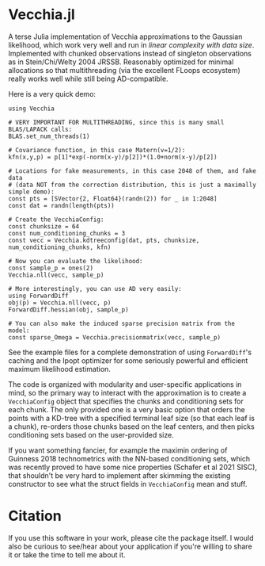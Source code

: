 
# Vecchia.jl

A terse Julia implementation of Vecchia approximations to the Gaussian
likelihood, which work very well and run in *linear complexity with data size*.
Implemented with chunked observations instead of singleton observations as in
Stein/Chi/Welty 2004 JRSSB. Reasonably optimized for minimal allocations so that
multithreading (via the excellent FLoops ecosystem) really works well while
still being AD-compatible. 

Here is a very quick demo:
````
using Vecchia

# VERY IMPORTANT FOR MULTITHREADING, since this is many small BLAS/LAPACK calls:
BLAS.set_num_threads(1)

# Covariance function, in this case Matern(v=1/2):
kfn(x,y,p) = p[1]*exp(-norm(x-y)/p[2])*(1.0+norm(x-y)/p[2])

# Locations for fake measurements, in this case 2048 of them, and fake data 
# (data NOT from the correction distribution, this is just a maximally simple demo):
const pts = [SVector{2, Float64}(randn(2)) for _ in 1:2048]
const dat = randn(length(pts))

# Create the VecchiaConfig:
const chunksize = 64
const num_conditioning_chunks = 3
const vecc = Vecchia.kdtreeconfig(dat, pts, chunksize, num_conditioning_chunks, kfn)

# Now you can evaluate the likelihood:
const sample_p = ones(2)
Vecchia.nll(vecc, sample_p)

# More interestingly, you can use AD very easily:
using ForwardDiff
obj(p) = Vecchia.nll(vecc, p)
ForwardDiff.hessian(obj, sample_p)

# You can also make the induced sparse precision matrix from the model:
const sparse_Omega = Vecchia.precisionmatrix(vecc, sample_p)
````
See the example files for a complete demonstration of using `ForwardDiff`'s
caching and the Ipopt optimizer for some seriously powerful and efficient
maximum likelihood estimation.

The code is organized with modularity and user-specific applications in mind, so
the primary way to interact with the approximation is to create a
`VecchiaConfig` object that specifies the chunks and conditioning sets for each
chunk. The only provided one is a very basic option that orders the points with
a KD-tree with a specified terminal leaf size (so that each leaf is a chunk),
re-orders those chunks based on the leaf centers, and then picks conditioning
sets based on the user-provided size. 

If you want something fancier, for example the maximin ordering of Guinness 2018
technometrics with the NN-based conditioning sets, which was recently proved to
have some nice properties (Schafer et al 2021 SISC), that shouldn't be very hard
to implement after skimming the existing constructor to see what the struct
fields in `VecchiaConfig` mean and stuff.

# Citation

If you use this software in your work, please cite the package itself. I would
also be curious to see/hear about your application if you're willing to share
it or take the time to tell me about it.

